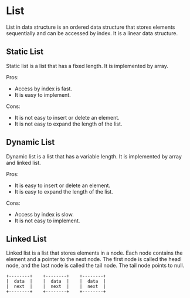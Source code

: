 # List

List in data structure is an ordered data structure that stores elements sequentially and can be accessed by index. It is a linear data structure.

## Static List

Static list is a list that has a fixed length. It is implemented by array.

Pros:

- Access by index is fast.
- It is easy to implement.

Cons:

- It is not easy to insert or delete an element.
- It is not easy to expand the length of the list.


## Dynamic List

Dynamic list is a list that has a variable length. It is implemented by array and linked list.

Pros:

- It is easy to insert or delete an element.
- It is easy to expand the length of the list.

Cons:

- Access by index is slow.
- It is not easy to implement.

## Linked List

Linked list is a list that stores elements in a node. Each node contains the element and a pointer to the next node. The first node is called the head node, and the last node is called the tail node. The tail node points to null.

```
+--------+    +--------+    +--------+
|  data  |    |  data  |    |  data  |
|  next  |    |  next  |    |  next  |
+--------+    +--------+    +--------+
```
